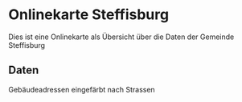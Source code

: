 # Onlinekarte Steffisburg

Dies ist eine Onlinekarte als Übersicht über die Daten der Gemeinde Steffisburg

## Daten

Gebäudeadressen eingefärbt nach Strassen
